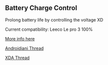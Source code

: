 ## Battery Charge Control

Prolong battery life by controlling the voltage XD

Current compatibility: Leeco Le pro 3 100%

[More info here](http://batteryuniversity.com/learn/article/how_to_prolong_lithium_based_batteries)

[Androidiani Thread](placeholder)

[XDA Thread](placeholder)
